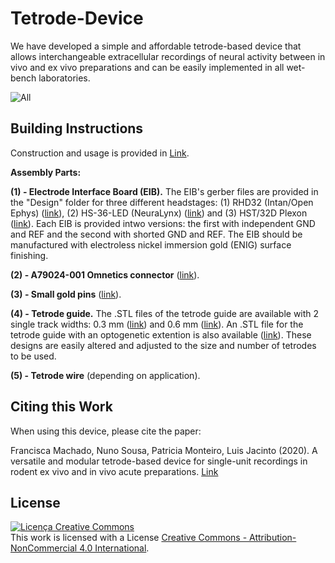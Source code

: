 # Tetrode-Device

We have developed a simple and affordable tetrode-based device that allows interchangeable extracellular recordings of neural activity between in vivo and ex vivo preparations and can be easily implemented in all wet-bench laboratories.

![All](https://user-images.githubusercontent.com/61021093/78145997-7bef8f80-7429-11ea-9744-76e705ccdfa7.png)

## Building Instructions
Construction and usage is provided in [Link](https://www.biorxiv.org/content/10.1101/2020.02.11.940809v1). 

**Assembly Parts:**

**(1) - Electrode Interface Board (EIB).** The EIB's gerber files are provided in the "Design" folder for three different headstages: (1) RHD32 (Intan/Open Ephys) ([link](https://github.com/franciscamachado/Tetrode-Device/tree/master/Designs/EIB/Eagle/OpenEphys)), (2) HS-36-LED (NeuraLynx) ([link](https://github.com/franciscamachado/Tetrode-Device/tree/master/Designs/EIB/Eagle/Neuralynx)) and (3) HST/32D Plexon ([link](https://github.com/franciscamachado/Tetrode-Device/tree/master/Designs/EIB/Eagle/Plexon)). Each EIB is provided intwo versions: the first with independent GND and REF and the second with shorted GND and REF. The EIB should be manufactured with electroless nickel immersion gold (ENIG) surface finishing.

**(2) - A79024-001 Omnetics connector** ([link](https://www.omnetics.com/products/neuro-connectors/nano-strip-connectors)). 

**(3) - Small gold pins** ([link](https://neuralynx.com/hardware/small-eib-pins)). 

**(4) - Tetrode guide.** The .STL files of the tetrode guide are available with 2 single track widths: 0.3 mm ([link](https://github.com/franciscamachado/Tetrode-Device/blob/master/Designs/Tetrode%20Guide/0.3mmTrack.stl)) and 0.6 mm ([link](https://github.com/franciscamachado/Tetrode-Device/blob/master/Designs/Tetrode%20Guide/0.6mmTrack.stl)). An .STL file for the tetrode guide with an optogenetic extention is also available ([link](https://github.com/franciscamachado/Tetrode-Device/tree/master/Designs/Tetrode%20Guide/Optogenetic%20Extension)). These designs are easily altered and adjusted to the size and number of tetrodes to be used.

**(5) - Tetrode wire** (depending on application).

## Citing this Work

When using this device, please cite the paper:

Francisca Machado, Nuno Sousa, Patricia Monteiro, Luis Jacinto (2020). A versatile and modular tetrode-based device for single-unit recordings in rodent ex vivo and in vivo acute preparations. [Link](https://www.biorxiv.org/content/10.1101/2020.02.11.940809v1)

## License

<a rel="license" href="http://creativecommons.org/licenses/by-nc/4.0/"><img alt="Licença Creative Commons" style="border-width:0" src="https://i.creativecommons.org/l/by-nc/4.0/88x31.png" /></a><br />This work is licensed with a License <a rel="license" href="http://creativecommons.org/licenses/by-nc/4.0/">Creative Commons - Attribution-NonCommercial 4.0 International</a>.
